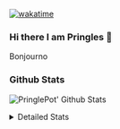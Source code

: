 [![wakatime](https://wakatime.com/badge/user/abd317df-612e-44b4-8787-15db7b574b2f.svg)](https://wakatime.com/@abd317df-612e-44b4-8787-15db7b574b2f)
### Hi there I am Pringles 👋

Bonjourno

### Github Stats
![PringlePot' Github Stats](https://github-readme-stats.vercel.app/api?username=PringlePot&show_icons=true&theme=dark&count_private=true)

<details>
  <summary>Detailed Stats</summary>
    
<!--START_SECTION:waka-->
![Profile Views](http://img.shields.io/badge/Profile%20Views-1-blue)

![Lines of code](https://img.shields.io/badge/From%20Hello%20World%20I%27ve%20Written-110%20Thousand%20lines%20of%20code-blue)

**🐱 My GitHub Data** 

> 🏆 309 Contributions in the Year 2022
 > 
> 📦 91.0 kB Used in GitHub's Storage 
 > 
> 🚫 Not Opted to Hire
 > 
> 📜 10 Public Repositories 
 > 
> 🔑 12 Private Repositories  
 > 
**I'm an Early 🐤** 

```text
🌞 Morning    148 commits    ████░░░░░░░░░░░░░░░░░░░░░   16.72% 
🌆 Daytime    356 commits    ██████████░░░░░░░░░░░░░░░   40.23% 
🌃 Evening    381 commits    ██████████░░░░░░░░░░░░░░░   43.05% 
🌙 Night      0 commits      ░░░░░░░░░░░░░░░░░░░░░░░░░   0.0%

```
📅 **I'm Most Productive on Sunday** 

```text
Monday       177 commits    █████░░░░░░░░░░░░░░░░░░░░   20.0% 
Tuesday      74 commits     ██░░░░░░░░░░░░░░░░░░░░░░░   8.36% 
Wednesday    91 commits     ██░░░░░░░░░░░░░░░░░░░░░░░   10.28% 
Thursday     129 commits    ███░░░░░░░░░░░░░░░░░░░░░░   14.58% 
Friday       76 commits     ██░░░░░░░░░░░░░░░░░░░░░░░   8.59% 
Saturday     150 commits    ████░░░░░░░░░░░░░░░░░░░░░   16.95% 
Sunday       188 commits    █████░░░░░░░░░░░░░░░░░░░░   21.24%

```


📊 **This Week I Spent My Time On** 

```text
⌚︎ Time Zone: Europe/Amsterdam

💬 Programming Languages: 
Go                       8 hrs 37 mins       ███████████████░░░░░░░░░░   61.08% 
TypeScript               3 hrs 38 mins       ██████░░░░░░░░░░░░░░░░░░░   25.82% 
JavaScript               1 hr 29 mins        ██░░░░░░░░░░░░░░░░░░░░░░░   10.53% 
JSON                     13 mins             ░░░░░░░░░░░░░░░░░░░░░░░░░   1.62% 
tsconfig                 2 mins              ░░░░░░░░░░░░░░░░░░░░░░░░░   0.33%

🔥 Editors: 
GoLand                   8 hrs 38 mins       ███████████████░░░░░░░░░░   61.21% 
WebStorm                 3 hrs 55 mins       ███████░░░░░░░░░░░░░░░░░░   27.8% 
VS Code                  1 hr 33 mins        ██░░░░░░░░░░░░░░░░░░░░░░░   10.99%

🐱‍💻 Projects: 
Backend                  5 hrs 16 mins       █████████░░░░░░░░░░░░░░░░   37.37% 
lunar-lib                3 hrs 19 mins       █████░░░░░░░░░░░░░░░░░░░░   23.48% 
prisma-test              3 hrs 8 mins        █████░░░░░░░░░░░░░░░░░░░░   22.2% 
out                      1 hr 31 mins        ██░░░░░░░░░░░░░░░░░░░░░░░   10.81% 
Frontend                 34 mins             █░░░░░░░░░░░░░░░░░░░░░░░░   4.03%

💻 Operating System: 
Windows                  14 hrs 7 mins       █████████████████████████   100.0%

```

**I Mostly Code in Java** 

```text
Java                     7 repos             ██████████░░░░░░░░░░░░░░░   41.18% 
JavaScript               2 repos             ███░░░░░░░░░░░░░░░░░░░░░░   11.76% 
TypeScript               2 repos             ███░░░░░░░░░░░░░░░░░░░░░░   11.76% 
HTML                     2 repos             ███░░░░░░░░░░░░░░░░░░░░░░   11.76% 
Python                   1 repo              █░░░░░░░░░░░░░░░░░░░░░░░░   5.88%

```


**Timeline**

![Chart not found](https://raw.githubusercontent.com/PringlePot/PringlePot/main/charts/bar_graph.png) 


 Last Updated on 01/05/2022 01:01:19 UTC
<!--END_SECTION:waka-->

</details>
